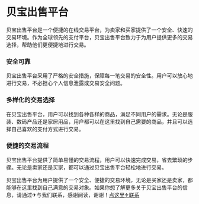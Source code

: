 # 贝宝出售平台

贝宝出售平台是一个便捷的在线交易平台，为卖家和买家提供了一个安全、快速的交易环境。作为全球领先的支付平台，贝宝出售平台致力于为用户提供更多的交易选择，帮助他们更便捷地进行交易。

### 安全可靠

贝宝出售平台采用了严格的安全措施，保障每一笔交易的安全性。用户可以放心地进行交易，不必担心个人信息泄露或交易安全问题。

### 多样化的交易选择

在贝宝出售平台，用户可以找到各种各样的商品，满足不同用户的需求。无论是服装、数码产品还是家居用品，用户都可以在这里找到自己需要的商品，并且可以选择自己喜欢的支付方式进行交易。

### 便捷的交易流程

贝宝出售平台提供了简单易懂的交易流程，用户可以快速完成交易，省去繁琐的步骤。无论是卖家还是买家，都可以通过贝宝出售平台轻松地进行交易。

贝宝出售平台为用户提供了一个安全、便捷的交易环境，无论是买家还是卖家，都能够在这里找到自己满意的交易对象。如果你想了解更多关于贝宝出售平台的信息，请通过✈与我们联系，感谢阅读，谢谢！[点这里✈联系](https://sms.k02.cc)